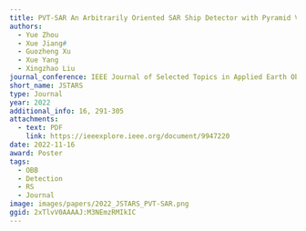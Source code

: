 ```yaml
---
title: PVT-SAR An Arbitrarily Oriented SAR Ship Detector with Pyramid Vision Transformer
authors:
  - Yue Zhou
  - Xue Jiang#
  - Guozheng Xu
  - Xue Yang
  - Xingzhao Liu
journal_conference: IEEE Journal of Selected Topics in Applied Earth Observations and Remote Sensing
short_name: JSTARS
type: Journal
year: 2022
additional_info: 16, 291-305
attachments:
  - text: PDF
    link: https://ieeexplore.ieee.org/document/9947220
date: 2022-11-16
award: Poster
tags:
  - OBB
  - Detection
  - RS
  - Journal
image: images/papers/2022_JSTARS_PVT-SAR.png
ggid: 2xTlvV0AAAAJ:M3NEmzRMIkIC
---
```

